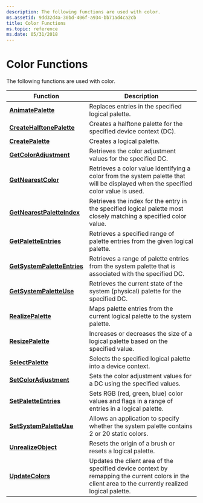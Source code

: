 ```yaml
---
description: The following functions are used with color.
ms.assetid: 9dd32d4a-30bd-406f-a934-bb71ad4ca2cb
title: Color Functions
ms.topic: reference
ms.date: 05/31/2018
---
```


# Color Functions

The following functions are used with color.



| Function                                                   | Description                                                                                                                                           |
|------------------------------------------------------------|-------------------------------------------------------------------------------------------------------------------------------------------------------|
| [**AnimatePalette**](/windows/desktop/api/Wingdi/nf-wingdi-animatepalette)                   | Replaces entries in the specified logical palette.                                                                                                    |
| [**CreateHalftonePalette**](/windows/desktop/api/Wingdi/nf-wingdi-createhalftonepalette)     | Creates a halftone palette for the specified device context (DC).                                                                                     |
| [**CreatePalette**](/windows/desktop/api/Wingdi/nf-wingdi-createpalette)                     | Creates a logical palette.                                                                                                                            |
| [**GetColorAdjustment**](/windows/desktop/api/Wingdi/nf-wingdi-getcoloradjustment)           | Retrieves the color adjustment values for the specified DC.                                                                                           |
| [**GetNearestColor**](/windows/desktop/api/Wingdi/nf-wingdi-getnearestcolor)                 | Retrieves a color value identifying a color from the system palette that will be displayed when the specified color value is used.                    |
| [**GetNearestPaletteIndex**](/windows/desktop/api/Wingdi/nf-wingdi-getnearestpaletteindex)   | Retrieves the index for the entry in the specified logical palette most closely matching a specified color value.                                     |
| [**GetPaletteEntries**](/windows/desktop/api/Wingdi/nf-wingdi-getpaletteentries)             | Retrieves a specified range of palette entries from the given logical palette.                                                                        |
| [**GetSystemPaletteEntries**](/windows/desktop/api/Wingdi/nf-wingdi-getsystempaletteentries) | Retrieves a range of palette entries from the system palette that is associated with the specified DC.                                                |
| [**GetSystemPaletteUse**](/windows/desktop/api/Wingdi/nf-wingdi-getsystempaletteuse)         | Retrieves the current state of the system (physical) palette for the specified DC.                                                                    |
| [**RealizePalette**](/windows/desktop/api/Wingdi/nf-wingdi-realizepalette)                   | Maps palette entries from the current logical palette to the system palette.                                                                          |
| [**ResizePalette**](/windows/desktop/api/Wingdi/nf-wingdi-resizepalette)                     | Increases or decreases the size of a logical palette based on the specified value.                                                                    |
| [**SelectPalette**](/windows/desktop/api/Wingdi/nf-wingdi-selectpalette)                     | Selects the specified logical palette into a device context.                                                                                          |
| [**SetColorAdjustment**](/windows/desktop/api/Wingdi/nf-wingdi-setcoloradjustment)           | Sets the color adjustment values for a DC using the specified values.                                                                                 |
| [**SetPaletteEntries**](/windows/desktop/api/Wingdi/nf-wingdi-setpaletteentries)             | Sets RGB (red, green, blue) color values and flags in a range of entries in a logical palette.                                                        |
| [**SetSystemPaletteUse**](/windows/desktop/api/Wingdi/nf-wingdi-setsystempaletteuse)         | Allows an application to specify whether the system palette contains 2 or 20 static colors.                                                           |
| [**UnrealizeObject**](/windows/desktop/api/Wingdi/nf-wingdi-unrealizeobject)                 | Resets the origin of a brush or resets a logical palette.                                                                                             |
| [**UpdateColors**](/windows/desktop/api/Wingdi/nf-wingdi-updatecolors)                       | Updates the client area of the specified device context by remapping the current colors in the client area to the currently realized logical palette. |



 

 

 



